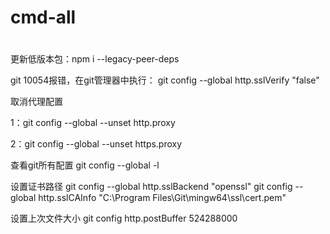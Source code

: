 # cmd-all
# 
更新低版本包：npm i --legacy-peer-deps


git 10054报错，在git管理器中执行：
git config --global http.sslVerify "false"

取消代理配置

1：git config --global --unset http.proxy

2：git config --global --unset https.proxy

查看git所有配置
git config --global -l

设置证书路径
git config --global http.sslBackend "openssl" 
git config --global http.sslCAInfo "C:\Program Files\Git\mingw64\ssl\cert.pem"

设置上次文件大小
git config http.postBuffer 524288000
